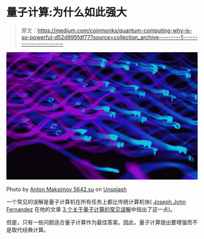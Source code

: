 # 量子计算:为什么如此强大

> 原文：<https://medium.com/coinmonks/quantum-computing-why-is-so-powerful-d52d995fdf77?source=collection_archive---------1----------------------->

![](img/dafcb8bc87990b7982e5aa9e5d7c274c.png)

Photo by [Anton Maksimov 5642.su](https://unsplash.com/@juvnsky?utm_source=medium&utm_medium=referral) on [Unsplash](https://unsplash.com?utm_source=medium&utm_medium=referral)

一个常见的误解是量子计算机在所有任务上都比传统计算机快( [Joseph John Fernandez](/@joseph.fdez21?source=user_profile-------------------------------------) 在他的文章 [3 个关于量子计算的常见误解](/quantum1net/3-common-misconceptions-about-quantum-computing-5d93465ff153)中指出了这一点)。

但是，只有一些问题适合量子计算作为最佳答案。因此，量子计算提出要增强而不是取代经典计算。